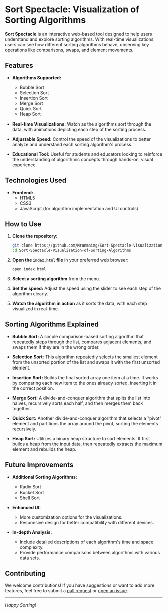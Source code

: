 # Sort Spectacle: Visualization of Sorting Algorithms

**Sort Spectacle** is an interactive web-based tool designed to help users understand and explore sorting algorithms. With real-time visualizations, users can see how different sorting algorithms behave, observing key operations like comparisons, swaps, and element movements.

## Features

- **Algorithms Supported:**
  - Bubble Sort
  - Selection Sort
  - Insertion Sort
  - Merge Sort
  - Quick Sort
  - Heap Sort

- **Real-time Visualizations:** Watch as the algorithms sort through the data, with animations depicting each step of the sorting process.

- **Adjustable Speed:** Control the speed of the visualizations to better analyze and understand each sorting algorithm's process.

- **Educational Tool:** Useful for students and educators looking to reinforce the understanding of algorithmic concepts through hands-on, visual experience.

## Technologies Used

- **Frontend:**
  - HTML5
  - CSS3
  - JavaScript (for algorithm implementation and UI controls)

## How to Use

1. **Clone the repository:**
    ```bash
    git clone https://github.com/Mrunmaimg/Sort-Spectacle-Visualization-of-Sorting-Algorithms.git
    cd Sort-Spectacle-Visualization-of-Sorting-Algorithms
    ```

2. **Open the `index.html` file** in your preferred web browser:
    ```bash
    open index.html
    ```

3. **Select a sorting algorithm** from the menu.

4. **Set the speed:** Adjust the speed using the slider to see each step of the algorithm clearly.

5. **Watch the algorithm in action** as it sorts the data, with each step visualized in real-time.

## Sorting Algorithms Explained

- **Bubble Sort:** A simple comparison-based sorting algorithm that repeatedly steps through the list, compares adjacent elements, and swaps them if they are in the wrong order.
  
- **Selection Sort:** This algorithm repeatedly selects the smallest element from the unsorted portion of the list and swaps it with the first unsorted element.
  
- **Insertion Sort:** Builds the final sorted array one item at a time. It works by comparing each new item to the ones already sorted, inserting it in the correct position.

- **Merge Sort:** A divide-and-conquer algorithm that splits the list into halves, recursively sorts each half, and then merges them back together.
  
- **Quick Sort:** Another divide-and-conquer algorithm that selects a "pivot" element and partitions the array around the pivot, sorting the elements recursively.

- **Heap Sort:** Utilizes a binary heap structure to sort elements. It first builds a heap from the input data, then repeatedly extracts the maximum element and rebuilds the heap.

## Future Improvements

- **Additional Sorting Algorithms:**
  - Radix Sort
  - Bucket Sort
  - Shell Sort

- **Enhanced UI:**
  - More customization options for the visualizations.
  - Responsive design for better compatibility with different devices.

- **In-depth Analysis:**
  - Include detailed descriptions of each algorithm's time and space complexity.
  - Provide performance comparisons between algorithms with various data sets.

## Contributing

We welcome contributions! If you have suggestions or want to add more features, feel free to submit a [pull request](https://github.com/Mrunmaimg/Sort-Spectacle-Visualization-of-Sorting-Algorithms/pulls) or [open an issue](https://github.com/Mrunmaimg/Sort-Spectacle-Visualization-of-Sorting-Algorithms/issues).


---

*Happy Sorting!*
